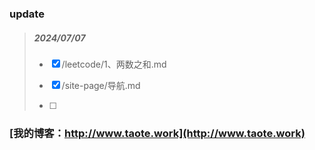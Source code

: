 ### update

> ##### 2024/07/07
>
> - [x] /leetcode/1、两数之和.md
>
> - [x] /site-page/导航.md
> - [ ] 
>
> 















### [我的博客：http://www.taote.work](http://www.taote.work)

